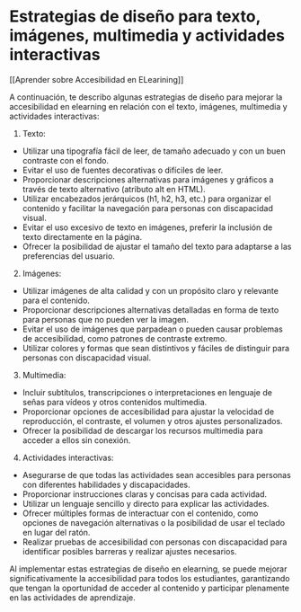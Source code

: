 # Estrategias de diseño para texto, imágenes, multimedia y actividades interactivas

[[Aprender sobre Accesibilidad en ELearining]]

A continuación, te describo algunas estrategias de diseño para mejorar la accesibilidad en elearning en relación con el texto, imágenes, multimedia y actividades interactivas:

1. Texto:
- Utilizar una tipografía fácil de leer, de tamaño adecuado y con un buen contraste con el fondo.
- Evitar el uso de fuentes decorativas o difíciles de leer.
- Proporcionar descripciones alternativas para imágenes y gráficos a través de texto alternativo (atributo alt en HTML).
- Utilizar encabezados jerárquicos (h1, h2, h3, etc.) para organizar el contenido y facilitar la navegación para personas con discapacidad visual.
- Evitar el uso excesivo de texto en imágenes, preferir la inclusión de texto directamente en la página.
- Ofrecer la posibilidad de ajustar el tamaño del texto para adaptarse a las preferencias del usuario.

2. Imágenes:
- Utilizar imágenes de alta calidad y con un propósito claro y relevante para el contenido.
- Proporcionar descripciones alternativas detalladas en forma de texto para personas que no pueden ver la imagen.
- Evitar el uso de imágenes que parpadean o pueden causar problemas de accesibilidad, como patrones de contraste extremo.
- Utilizar colores y formas que sean distintivos y fáciles de distinguir para personas con discapacidad visual.

3. Multimedia:
- Incluir subtítulos, transcripciones o interpretaciones en lenguaje de señas para vídeos y otros contenidos multimedia.
- Proporcionar opciones de accesibilidad para ajustar la velocidad de reproducción, el contraste, el volumen y otros ajustes personalizados.
- Ofrecer la posibilidad de descargar los recursos multimedia para acceder a ellos sin conexión.

4. Actividades interactivas:
- Asegurarse de que todas las actividades sean accesibles para personas con diferentes habilidades y discapacidades.
- Proporcionar instrucciones claras y concisas para cada actividad.
- Utilizar un lenguaje sencillo y directo para explicar las actividades.
- Ofrecer múltiples formas de interactuar con el contenido, como opciones de navegación alternativas o la posibilidad de usar el teclado en lugar del ratón.
- Realizar pruebas de accesibilidad con personas con discapacidad para identificar posibles barreras y realizar ajustes necesarios.

Al implementar estas estrategias de diseño en elearning, se puede mejorar significativamente la accesibilidad para todos los estudiantes, garantizando que tengan la oportunidad de acceder al contenido y participar plenamente en las actividades de aprendizaje.
